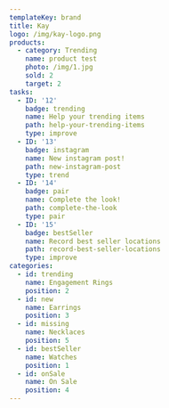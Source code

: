 ```yaml
---
templateKey: brand
title: Kay
logo: /img/kay-logo.png
products:
  - category: Trending
    name: product test
    photo: /img/1.jpg
    sold: 2
    target: 2
tasks:
  - ID: '12'
    badge: trending
    name: Help your trending items
    path: help-your-trending-items
    type: improve
  - ID: '13'
    badge: instagram
    name: New instagram post!
    path: new-instagram-post
    type: trend
  - ID: '14'
    badge: pair
    name: Complete the look!
    path: complete-the-look
    type: pair
  - ID: '15'
    badge: bestSeller
    name: Record best seller locations
    path: record-best-seller-locations
    type: improve
categories:
  - id: trending
    name: Engagement Rings
    position: 2
  - id: new
    name: Earrings
    position: 3
  - id: missing
    name: Necklaces
    position: 5
  - id: bestSeller
    name: Watches
    position: 1
  - id: onSale
    name: On Sale
    position: 4
---
```

